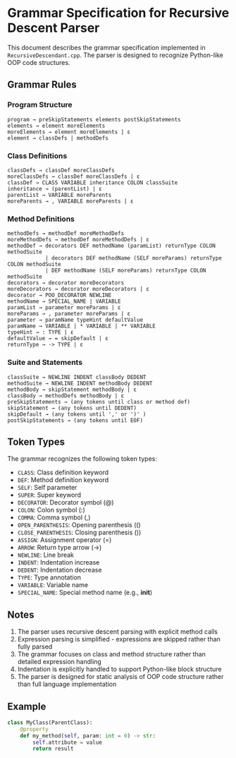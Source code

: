 # Grammar Specification for Recursive Descent Parser

This document describes the grammar specification implemented in `RecursiveDescendant.cpp`. The parser is designed to recognize Python-like OOP code structures.

## Grammar Rules

### Program Structure
```
program → preSkipStatements elements postSkipStatements
elements → element moreElements
moreElements → element moreElements | ε
element → classDefs | methodDefs
```

### Class Definitions
```
classDefs → classDef moreClassDefs
moreClassDefs → classDef moreClassDefs | ε
classDef → CLASS VARIABLE inheritance COLON classSuite
inheritance → (parentList) | ε
parentList → VARIABLE moreParents
moreParents → , VARIABLE moreParents | ε
```

### Method Definitions
```
methodDefs → methodDef moreMethodDefs
moreMethodDefs → methodDef moreMethodDefs | ε
methodDef → decorators DEF methodName (paramList) returnType COLON methodSuite
            | decorators DEF methodName (SELF moreParams) returnType COLON methodSuite
            | DEF methodName (SELF moreParams) returnType COLON methodSuite
decorators → decorator moreDecorators
moreDecorators → decorator moreDecorators | ε
decorator → POO_DECORATOR NEWLINE
methodName → SPECIAL_NAME | VARIABLE
paramList → parameter moreParams | ε
moreParams → , parameter moreParams | ε
parameter → paramName typeHint defaultValue
paramName → VARIABLE | * VARIABLE | ** VARIABLE
typeHint → : TYPE | ε
defaultValue → = skipDefault | ε
returnType → -> TYPE | ε
```

### Suite and Statements
```
classSuite → NEWLINE INDENT classBody DEDENT
methodSuite → NEWLINE INDENT methodBody DEDENT
methodBody → skipStatement methodBody | ε
classBody → methodDefs methodBody | ε
preSkipStatements → (any tokens until class or method def)
skipStatement → (any tokens until DEDENT)
skipDefault → (any tokens until ',' or ')' )
postSkipStatements → (any tokens until EOF)
```

## Token Types
The grammar recognizes the following token types:
- `CLASS`: Class definition keyword
- `DEF`: Method definition keyword
- `SELF`: Self parameter
- `SUPER`: Super keyword
- `DECORATOR`: Decorator symbol (@)
- `COLON`: Colon symbol (:)
- `COMMA`: Comma symbol (,)
- `OPEN_PARENTHESIS`: Opening parenthesis (()
- `CLOSE_PARENTHESIS`: Closing parenthesis ())
- `ASSIGN`: Assignment operator (=)
- `ARROW`: Return type arrow (->)
- `NEWLINE`: Line break
- `INDENT`: Indentation increase
- `DEDENT`: Indentation decrease
- `TYPE`: Type annotation
- `VARIABLE`: Variable name
- `SPECIAL_NAME`: Special method name (e.g., __init__)

## Notes
1. The parser uses recursive descent parsing with explicit method calls
2. Expression parsing is simplified - expressions are skipped rather than fully parsed
3. The grammar focuses on class and method structure rather than detailed expression handling
4. Indentation is explicitly handled to support Python-like block structure
5. The parser is designed for static analysis of OOP code structure rather than full language implementation

## Example
```python
class MyClass(ParentClass):
    @property
    def my_method(self, param: int = 0) -> str:
        self.attribute = value
        return result
``` 